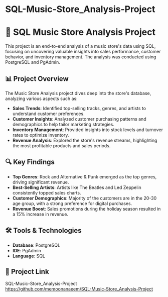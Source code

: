 # SQL-Music-Store_Analysis-Project

# 🎵 SQL Music Store Analysis Project

This project is an end-to-end analysis of a music store's data using SQL, focusing on uncovering valuable insights into sales performance, customer behavior, and inventory management. The analysis was conducted using PostgreSQL and PgAdmin.

## 📊 Project Overview

The Music Store Analysis project dives deep into the store's database, analyzing various aspects such as:

- **Sales Trends**: Identified top-selling tracks, genres, and artists to understand customer preferences.
- **Customer Insights**: Analyzed customer purchasing patterns and demographics to help tailor marketing strategies.
- **Inventory Management**: Provided insights into stock levels and turnover rates to optimize inventory.
- **Revenue Analysis**: Explored the store's revenue streams, highlighting the most profitable products and sales periods.

## 🔍 Key Findings

- **Top Genres**: Rock and Alternative & Punk emerged as the top genres, driving significant revenue.
- **Best-Selling Artists**: Artists like The Beatles and Led Zeppelin consistently topped sales charts.
- **Customer Demographics**: Majority of the customers are in the 20-30 age group, with a strong preference for digital purchases.
- **Revenue Boost**: Sales promotions during the holiday season resulted in a 15% increase in revenue.

## 🛠️ Tools & Technologies

- **Database**: PostgreSQL
- **IDE**: PgAdmin
- **Language**: SQL

## 🚀 Project Link
SQL-Music-Store_Analysis-Project
https://github.com/memoonanaeem/SQL-Music-Store_Analysis-Project

